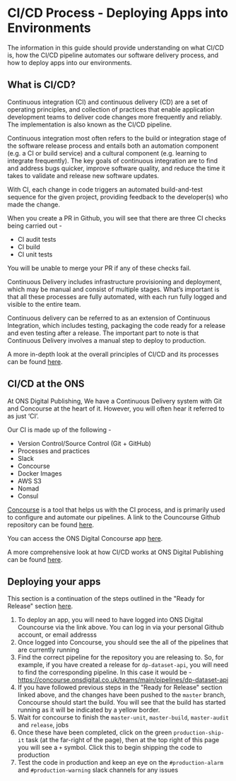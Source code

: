 CI/CD Process - Deploying Apps into Environments
===============================================

The information in this guide should provide understanding on what CI/CD is, how the CI/CD pipeline automates our software delivery process, and how to deploy apps into our environments.

## What is CI/CD?

Continuous integration (CI) and continuous delivery (CD) are a set of operating principles, and collection of practices that enable application development teams to deliver code changes more frequently and reliably. The implementation is also known as the CI/CD pipeline.

Continuous integration most often refers to the build or integration stage of the software release process and entails both an automation component (e.g. a CI or build service) and a cultural component (e.g. learning to integrate frequently). The key goals of continuous integration are to find and address bugs quicker, improve software quality, and reduce the time it takes to validate and release new software updates.

With CI, each change in code triggers an automated build-and-test sequence for the given project, providing feedback to the developer(s) who made the change. 

When you create a PR in Github, you will see that there are three CI checks being carried out - 

- CI audit tests 
- CI build
- CI unit tests

You will be unable to merge your PR if any of these checks fail.

Continuous Delivery includes infrastructure provisioning and deployment, which may be manual and consist of multiple stages. What’s important is that all these processes are fully automated, with each run fully logged and visible to the entire team.

Continuous delivery can be referred to as an extension of Continuous Integration, which includes testing, packaging the code ready for a release and even testing after a release. The important part to note is that Continuous Delivery involves a manual step to deploy to production.

A more in-depth look at the overall principles of CI/CD and its processes can be found [here](https://www.atlassian.com/continuous-delivery/principles/continuous-integration-vs-delivery-vs-deployment).

## CI/CD at the ONS

At ONS Digital Publishing, We have a Continuous Delivery system with Git and Concourse at the heart of it. However, you will often hear it referred to as just ‘CI’.


Our CI is made up of the following - 

- Version Control/Source Control (Git + GitHub)
- Processes and practices
- Slack
- Concourse
- Docker Images
- AWS S3
- Nomad
- Consul

[Concourse](https://concourse-ci.org/) is a tool that helps us with the CI process, and is primarily used to configure and automate our pipelines. A link to the Councourse Github repository can be found [here](https://github.com/concourse/concourse).

You can access the ONS Digital Concourse app [here](https://concourse.onsdigital.co.uk/).

A more comprehensive look at how CI/CD works at ONS Digital Publishing can be found [here](https://docs.google.com/presentation/d/1_oPT6WBfWrNsIHONExp0xwUAlW_VElgu-eMxPPBR1W8/edit#slide=id.p).

## Deploying your apps

This section is a continuation of the steps outlined in the "Ready for Release" section [here](culture-and-process/TRELLO_BOARD_FLOW.md). 

1. To deploy an app, you will need to have logged into ONS Digital Councourse via the link above. You can log in via your personal Github account, or email addresss
2. Once logged into Concourse, you should see the all of the pipelines that are currently running 
3. Find the correct pipeline for the repository you are releasing to. So, for example, if you have created a release for `dp-dataset-api`, you will need to find the corresponding pipeline. In this case it would be - https://concourse.onsdigital.co.uk/teams/main/pipelines/dp-dataset-api
4. If you have followed previous steps in the "Ready for Release" section linked above, and the changes have been pushed to the `master` branch, Concourse should start the build. You will see that the build has started running as it will be indicated by a yellow border.
5. Wait for concourse to finish the `master-unit`, `master-build`, `master-audit` and `release`,  jobs
6. Once these have been completed, click on the green `production-ship-it` task (at the far-right of the page), then at the top right of this page you will see a `+` symbol. Click this to begin shipping the code to production
7. Test the code in production and keep an eye on the `#production-alarm` and `#production-warning` slack channels for any issues